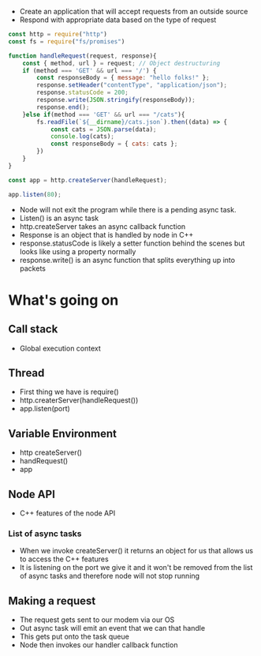 - Create an application that will accept requests from an outside source
- Respond with appropriate data based on the type of request

```js
const http = require("http")
const fs = require("fs/promises")

function handleRequest(request, response){
	const { method, url } = request; // Object destructuring
	if (method === 'GET' && url === '/') {
		const responseBody = { message: "hello folks!" };
		response.setHeader("contentType", "application/json");
		response.statusCode = 200;
		response.write(JSON.stringify(responseBody));
		response.end();
	}else if(method === 'GET' && url === "/cats"){
		fs.readFile(`${__dirname}/cats.json`).then((data) => {
			const cats = JSON.parse(data);
			console.log(cats);
			const responseBody = { cats: cats };
		})
	}
}

const app = http.createServer(handleRequest);

app.listen(80);
```

- Node will not exit the program while there is a pending async task.
- Listen() is an async task
- http.createServer takes an async callback function
- Response is an object that is handled by node in C++
- response.statusCode is likely a setter function behind the scenes but looks like using a property normally
- response.write() is an async function that splits everything up into packets
# What's going on 
## Call stack
- Global execution context

## Thread
- First thing we have is require()
- http.createrServer(handleRequest())
- app.listen(port)


## Variable Environment
- http createServer()
- handRequest()
- app

## Node API
- C++ features of the node API
### List of async tasks
- When we invoke createServer() it returns an object for us that allows us to access the C++ features
- It is listening on the port we give it and it won't be removed from the list of async tasks and therefore node will not stop running

## Making a request
- The request gets sent to our modem via our OS
- Out async task will emit an event that we can that handle
- This gets put onto the task queue
- Node then invokes our handler callback function